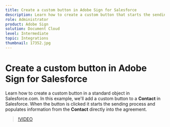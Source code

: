 ```yaml
---
title: Create a custom button in Adobe Sign for Salesforce
description: Learn how to create a custom button that starts the sending process and auto populates an agreement
role: Administrator
product: Adobe Sign
solution: Document Cloud
level: Intermediate
topic: Integrations
thumbnail: 17352.jpg
---
```


# Create a custom button in Adobe Sign for Salesforce

Learn how to create a custom button in a standard object in Salesforce.com. In this example, we'll add a custom button to a **Contact** in Salesforce. When the button is clicked it starts the sending process and populates information from the **Contact** directly into the agreement.

>[!VIDEO](https://video.tv.adobe.com/v/17352?hidetitle=true)